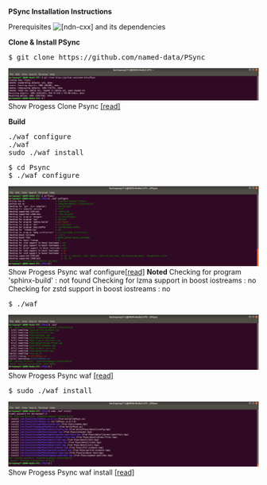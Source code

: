 **PSync Installation Instructions**

Prerequisites
![[ndn-cxx]](https://named-data.net/doc/ndn-cxx) and its dependencies

**Clone & Install PSync**
<pre>
$ git clone https://github.com/named-data/PSync
</pre>

![[alt tag]](https://github.com/syaifulahdan/Mini-NDN-Work/blob/main/Assignment%202:NDNrg-Topology/NDNrg-Image-Node2/NDNrg-Image-PSync-2/1-gitclone-psync2.png)
 Show Progess Clone Psync [[read]](https://github.com/syaifulahdan/Mini-NDN-Work/blob/main/Assignment%202:NDNrg-Topology/NDNrg-Image-Node2/psync2-gitclone.txt)




**Build**
<pre>
./waf configure
./waf
sudo ./waf install
</pre>

<pre>
$ cd Psync
$ ./waf configure
</pre>
![[alt tag]](https://github.com/syaifulahdan/Mini-NDN-Work/blob/main/Assignment%202:NDNrg-Topology/NDNrg-Image-Node2/NDNrg-Image-PSync-2/2-psync-2-waf-configure.png)
 Show Progess Psync waf configure[[read]](https://github.com/syaifulahdan/Mini-NDN-Work/blob/main/Assignment%202:NDNrg-Topology/NDNrg-Image-Node2/psync2-waf-configure.txt)
**Noted** 
Checking for program 'sphinx-build'           : not found 
Checking for lzma support in boost iostreams  : no 
Checking for zstd support in boost iostreams  : no 

<pre>
$ ./waf  
</pre>
![[alt tag]](https://github.com/syaifulahdan/Mini-NDN-Work/blob/main/Assignment%202:NDNrg-Topology/NDNrg-Image-Node2/NDNrg-Image-PSync-2/3-psync-2-waf.png)
 Show Progess Psync waf [[read]](https://github.com/syaifulahdan/Mini-NDN-Work/blob/main/Assignment%202:NDNrg-Topology/NDNrg-Image-Node2/psync2-waf.txt)
 

<pre>
$ sudo ./waf install  
</pre>
![[alt tag]](https://github.com/syaifulahdan/Mini-NDN-Work/blob/main/Assignment%202:NDNrg-Topology/NDNrg-Image-Node2/NDNrg-Image-PSync-2/4-psync-2-waf-install.png)
 Show Progess Psync waf install [[read]](https://github.com/syaifulahdan/Mini-NDN-Work/blob/main/Assignment%202:NDNrg-Topology/NDNrg-Image-Node2/psync2-waf-install.txt)
 
